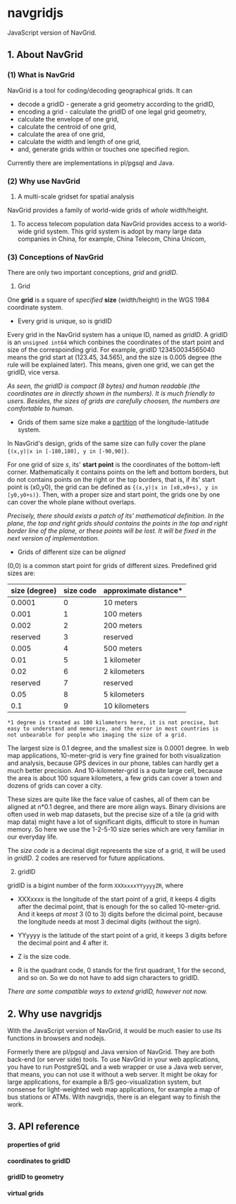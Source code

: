 # navgridjs
JavaScript version of NavGrid. 

## 1. About NavGrid ##
### (1) What is NavGrid ## 

NavGrid is a tool for coding/decoding geographical grids. It can

+ decode a gridID - generate a grid geometry according to the gridID,
+ encoding a grid - calculate the gridID of one legal grid geometry,
+ calculate the envelope of one grid,
+ calculate the centroid of one grid,
+ calculate the area of one grid,
+ calculate the width and length of one grid,
+ and, generate grids within or touches one specified region. 

Currently there are implementations in pl/pgsql and Java. 

### (2) Why use NavGrid ##

1. A multi-scale gridset for spatial analysis

NavGrid provides a family of world-wide grids of *whole* width/height.

1. To access telecom population data
NavGrid provides access to a world-wide grid system. This grid system is adopt by many large data companies in China, for example, China Telecom, China Unicom,

### (3) Conceptions of NavGrid ###

There are only two important conceptions, *grid* and *gridID*.

1. Grid

One **grid** is a square of *specified* **size** (width/height) in the WGS 1984 coordinate system. 

+ Every grid is unique, so is gridID

Every grid in the NavGrid system has a unique ID, named as *gridID*. A gridID is an `unsigned int64` which conbines the coordinates of the start point and size of the correspoinding grid. For example, gridID 123450034565040 means the grid start at (123.45, 34.565), and the size is 0.005 degree (the rule will be explained later). This means, given one grid, we can get the gridID, vice versa. 

*As seen, the gridID is compact (8 bytes) and human readable (the coordinates are in directly shown in the numbers). It is much friendly to users. Besides, the sizes of grids are carefully choosen, the numbers are comfortable to human.*

+ Grids of them same size make a [partition](https://www.mathwords.com/p/partition_of_a_set.htm) of the longitude-latitude system.

In NavGrid's design, grids of the same size can fully cover the plane `{(x,y)|x in [-180,180], y in [-90,90]}`. 

For one grid of size *s*, its' **start point** is the coordinates of the bottom-left corner. Mathematically it contains points on the left and bottom borders, but do not contains points on the right or the top borders, that is, if its' start point is (x0,y0), the grid can be defined as `{(x,y)|x in [x0,x0+s), y in [y0,y0+s)}`. Then, with a proper size and start point, the grids one by one can cover the whole plane without overlaps.

*Precisely, there should exists a patch of its' mathematical definition. In the plane, the top and right grids should contains the points in the top and right border line of the plane, or these points will be lost. It will be fixed in the next version of implementation.*

+ Grids of different size can be *aligned*

(0,0) is a common start point for grids of different sizes. Predefined grid sizes are:

size (degree) | size code | approximate distance*
--------------| --------- | ------
0.0001        | 0         | 10 meters
0.001         | 1         | 100 meters
0.002         | 2         | 200 meters
reserved      | 3         | reserved
0.005         | 4         | 500 meters
0.01          | 5         | 1 kilometer
0.02          | 6         | 2 kilometers
reserved      | 7         | reserved
0.05          | 8         | 5 kilometers
0.1           | 9         | 10 kilometers

`*1 degree is treated as 100 kilometers here, it is not precise, but easy to understand and memorize, and the error in most countries is not unbearable for people who imaging the size of a grid.`

The largest size is 0.1 degree, and the smallest size is 0.0001 degree. In web map applications, 10-meter-grid is very fine grained for both visualization and analysis, because GPS devices in our phone, tables can hardly get a much better precision. And 10-kilometer-grid is a quite large cell, because the area is about 100 square kilometers, a few grids can cover a town and dozens of grids can cover a city.

These sizes are quite like the face value of cashes, all of them can be aligned at n*0.1 degree, and there are more align ways. Binary divisions are often used in web map datasets, but the precise size of a tile (a grid with map data) might have a lot of significant digits, difficult to store in human memory. So here we use the 1-2-5-10 size series which are very familiar in our everyday life.

The *size code* is a decimal digit represents the size of a grid, it will be used in *gridID*. 2 codes are reserved for future applications. 

 2. gridID
 
 gridID is a bigint number of the form `XXXxxxxYYyyyyZR`, where
 
 + XXXxxxx is the longitude of the start point of a grid, it keeps 4 digits after the decimal point, that is enough for the so called 10-meter-grid.  And it keeps *at most* 3 (0 to 3) digits  before the dicimal point, because the longitude needs at most 3 decimal digits (without the sign).
 
 + YYyyyy is the latitude of the start point of a grid, it keeps 3 digits before the decimal point and 4 after it.
 
 + Z is the size code.
 
 + R is the quadrant code, 0 stands for the first quadrant, 1 for the second, and so on. So we do not have to add sign characters to gridID.
 
 *There are some compatible ways to extend gridID, however not now.*

## 2. Why use navgridjs

With the JavaScript version of NavGrid, it would be much easier to use its functions in browsers and nodejs.

Formerly there are pl/pgsql and Java version of NavGrid. They are both back-end (or server side) tools. To use NavGrid in your web applications, you have to run PostgreSQL and a web wrapper or use a Java web server, that means, you can not use it without a web server. It might be okay for large applications, for example a B/S geo-visualization system, but nonsense for light-weighted web map applications, for example a map of bus stations or ATMs. With navgridjs, there is an elegant way to finish the work.  

## 3. API reference

#### properties of grid

#### coordinates to gridID

#### gridID to geometry

#### virtual grids




